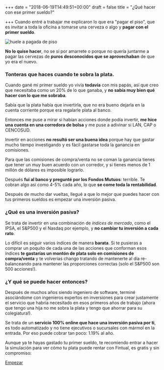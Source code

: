 +++
date = "2018-06-19T14:49:51+00:00"
draft = false
title = "¿Qué hacer con ese primer sueldo?"

+++
Cuando entré a trabajar me explicaron lo que era "pagar el piso", que es invitar a toda la oficina a tomarse una cerveza o algo y **pagar con el primer sueldo**.

![huele a pagada de piso](/uploads/rsk1gl.jpg "Yoda Meme")

**No lo quise hacer**, no se si por amarrete o porque no quería juntarme a pagar las cervezas de **puros desconocidos que se aprovechaban** de que yo era el nuevo.

### Tonteras que haces cuando te sobra la plata.

Cuando gané mi primer sueldo yo vivía **todavía** con mis papás, así que creo que necesitaba como un 20% de lo que ganaba, y **no sabía muy bien qué hacer con lo que me sobraba**. 

Sabía que la plata había que invertirla, que no era bueno dejarla en la cuenta corriente porque era regalarle plata al banco.

Entonces me puse a mirar si habían acciones donde podía invertir, **me hice una cuenta en una corredora de bolsa** y me puse a adivinar si LAN, CAP o CENCOSUD.

Invertir en acciones **no resultó ser una buena idea** porque hay que gastar mucho tiempo investigando y es fácil gastarse toda la ganancia en comisiones.

Para que las comisiones de compra/venta no se coman la ganancia tienes que tener un muy buen acuerdo con un corredor, y si tienes menos de 1 millón de dólares es imposible lograrlo.

Después **fui al banco y pregunté por los Fondos Mutuos**: terrible. Te cobran algo así como 4-5% cada año, lo que **se come toda la rentabilidad**.

Después de mucho dar vueltas, llegué a que lo mejor que puedes hacer con tus primeros sueldos es empezar una inversión pasiva.

### ¿Qué es una inversión pasiva?

Se trata de invertir en una combinación de _índices de mercado_, como el IPSA, el S&P500 y el Nasdaq por ejemplo, y **no cambiar tu inversión a cada rato**.

Lo difícil es seguir varios índices de manera **barata**. Si te pusieras a comprar un poquito de cada una de las acciones que conforman esos índices **te gastarías un montón de plata solo en comisiones de compra/venta** y te volverías chango tratando de mantenerte al día re-balanceando para mantener las proporciones correctas (solo el S&P500 son 500 acciones!).

### ¿Y qué se puede hacer entonces?

Después de muchos años siendo ingeniero de software, terminé asociándome con ingenieros expertos en inversiones para crear justamente el servicio que habría necesitado en esos primeros años de trabajo (ahora que tengo una hija no me sobra la plata y tengo que ahorrar para su colegiatura!).

Se trata de un **servicio 100% online que hace una inversión pasiva por ti**, es todo automatizado y no tiene ejecutivos o sucursales con mármol en la entrada. Por eso puede cobrar tan poco: 1.19% al año.

Aunque ya te hayas gastado tu primer sueldo, te recomiendo entrar a hacer la simulación para ver cómo tu plata puede rentar con Fintual, es gratis y sin compromiso:

<a class="simulator-page__button btn btn--secondary" href="https://fintual.com/#empezar">Empezar</a>
